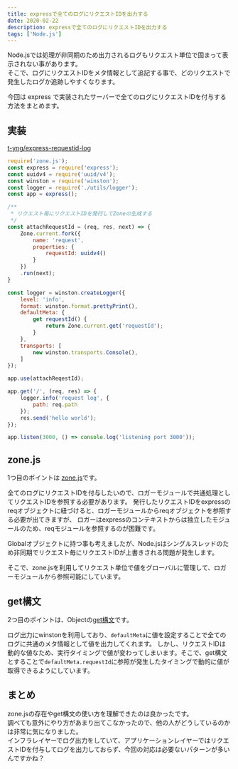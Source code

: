 ```yaml
---
title: expressで全てのログにリクエストIDを出力する
date: 2020-02-22
description: expressで全てのログにリクエストIDを出力する
tags: ['Node.js']
---
```


Node.jsでは処理が非同期のため出力されるログもリクエスト単位で固まって表示されない事があります。  
そこで、ログにリクエストIDをメタ情報として追記する事で、どのリクエストで発生したログか追跡しやすくなります。

今回は express で実装されたサーバーで全てのログにリクエストIDを付与する方法をまとめます。

## 実装

[t-yng/express-requestid-log](https://github.com/t-yng/express-requestid-log)

```javascript
require('zone.js');
const express = require('express');
const uuidv4 = require('uuid/v4');
const winston = require('winston');
const logger = require('./utils/logger');
const app = express();

/**
 * リクエスト毎にリクエストIDを発行してZoneの生成する
 */
const attachRequestId = (req, res, next) => {
    Zone.current.fork({
        name: 'request',
        properties: {
            requestId: uuidv4()
        }
    })
    .run(next);
}

const logger = winston.createLogger({
    level: 'info',
    format: winston.format.prettyPrint(),
    defaultMeta: {
        get requestId() {
            return Zone.current.get('requestId');
        }
    },
    transports: [
        new winston.transports.Console(),
    ]
});

app.use(attachReqestId);

app.get('/', (req, res) => {
    logger.info('request log', {
        path: req.path
    });
    res.send('hello world');
});

app.listen(3000, () => console.log('listening port 3000'));
```

## zone.js

1つ目のポイントは [zone.js](https://github.com/angular/angular/tree/master/packages/zone.js)です。

全てのログにリクエストIDを付与したいので、ロガーモジュールで共通処理としてリクエストIDを参照する必要があります。
発行したリクエストIDをexpressのreqオブジェクトに紐づけると、ロガーモジュールからreqオブジェクトを参照する必要が出てきますが、
ロガーはexpressのコンテキストからは独立したモジュールのため、reqモジュールを参照するのが困難です。

Globalオブジェクトに持つ事も考えましたが、Node.jsはシングルスレッドのため非同期でリクエスト毎にリクエストIDが上書きされる問題が発生します。

そこで、zone.jsを利用してリクエスト単位で値をグローバルに管理して、ロガーモジュールから参照可能にしています。

## get構文

2つ目のポイントは、Objectの[get構文](https://developer.mozilla.org/ja/docs/Web/JavaScript/Reference/Functions/get)です。

ログ出力にwinstonを利用しており、`defaultMeta`に値を設定することで全てのログに共通のメタ情報として値を出力してくれます。
しかし、リクエストIDは動的な値なため、実行タイミングで値が変わってしまいます。そこで、get構文とすることで`defaultMeta.requestId`に参照が発生したタイミングで動的に値が取得できるようにしています。

## まとめ

zone.jsの存在やget構文の使い方を理解できたのは良かったです。  
調べても意外にやり方があまり出てこなかったので、他の人がどうしているのかは非常に気になりました。  
インフラレイヤーでログ出力をしていて、アプリケーションレイヤーではリクエストIDを付与してログを出力しておらず、今回の対応は必要ないパターンが多いんですかね？